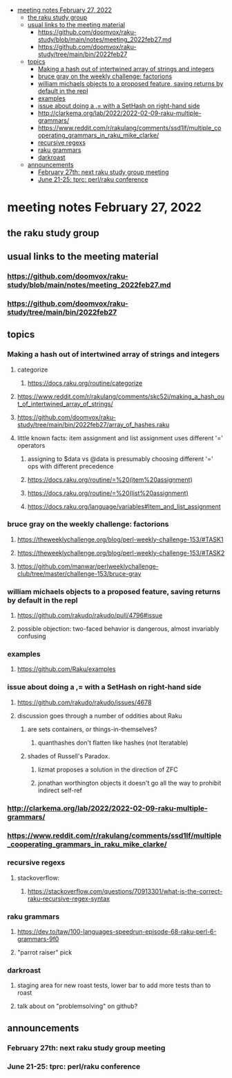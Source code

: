 - [meeting notes February 27, 2022](#orgd2b86e6)
  - [the raku study group](#org7bc9dee)
  - [usual links to the meeting material](#orgaf79509)
    - [<https://github.com/doomvox/raku-study/blob/main/notes/meeting_2022feb27.md>](#org05390f9)
    - [<https://github.com/doomvox/raku-study/tree/main/bin/2022feb27>](#org8c31211)
  - [topics](#orgb789013)
    - [Making a hash out of intertwined array of strings and integers](#org33b774e)
    - [bruce gray on the weekly challenge: factorions](#org71a2569)
    - [william michaels objects to a proposed feature, saving returns by default in the repl](#org7c30804)
    - [examples](#org3ff621c)
    - [issue about doing a ,= with a SetHash on right-hand side](#org9d0a117)
    - [<http://clarkema.org/lab/2022/2022-02-09-raku-multiple-grammars/>](#org3d02f9b)
    - [<https://www.reddit.com/r/rakulang/comments/ssd1lf/multiple_cooperating_grammars_in_raku_mike_clarke/>](#org59ebf52)
    - [recursive regexs](#orgc7408ae)
    - [raku grammars](#org7797cdd)
    - [darkroast](#org847750e)
  - [announcements](#org59bb6dd)
    - [February 27th: next raku study group meeting](#orgee4f45e)
    - [June 21-25: tprc: perl/raku conference](#org8ce949a)


<a id="orgd2b86e6"></a>

# meeting notes February 27, 2022


<a id="org7bc9dee"></a>

## the raku study group


<a id="orgaf79509"></a>

## usual links to the meeting material


<a id="org05390f9"></a>

### <https://github.com/doomvox/raku-study/blob/main/notes/meeting_2022feb27.md>


<a id="org8c31211"></a>

### <https://github.com/doomvox/raku-study/tree/main/bin/2022feb27>


<a id="orgb789013"></a>

## topics


<a id="org33b774e"></a>

### Making a hash out of intertwined array of strings and integers

1.  categorize

    1.  <https://docs.raku.org/routine/categorize>

2.  <https://www.reddit.com/r/rakulang/comments/skc52i/making_a_hash_out_of_intertwined_array_of_strings/>

3.  <https://github.com/doomvox/raku-study/tree/main/bin/2022feb27/array_of_hashes.raku>

4.  little known facts: item assignment and list assignment uses different '=' operators

    1.  assigning to $data vs @data is presumably choosing different '=' ops with different precedence
    
    2.  <https://docs.raku.org/routine/=%20(item%20assignment)>
    
    3.  <https://docs.raku.org/routine/=%20(list%20assignment)>
    
    4.  <https://docs.raku.org/language/variables#Item_and_list_assignment>


<a id="org71a2569"></a>

### bruce gray on the weekly challenge: factorions

1.  <https://theweeklychallenge.org/blog/perl-weekly-challenge-153/#TASK1>

2.  <https://theweeklychallenge.org/blog/perl-weekly-challenge-153/#TASK2>

3.  <https://github.com/manwar/perlweeklychallenge-club/tree/master/challenge-153/bruce-gray>


<a id="org7c30804"></a>

### william michaels objects to a proposed feature, saving returns by default in the repl

1.  <https://github.com/rakudo/rakudo/pull/4796#issue>

2.  possible objection: two-faced behavior is dangerous, almost invariably confusing


<a id="org3ff621c"></a>

### examples

1.  <https://github.com/Raku/examples>


<a id="org9d0a117"></a>

### issue about doing a ,= with a SetHash on right-hand side

1.  <https://github.com/rakudo/rakudo/issues/4678>

2.  discussion goes through a number of oddities about Raku

    1.  are sets containers, or things-in-themselves?
    
        1.  quanthashes don't flatten like hashes (not Iteratable)
    
    2.  shades of Russell's Paradox.
    
        1.  lizmat proposes a solution in the direction of ZFC
        
        2.  jonathan worthington objects it doesn't go all the way to prohibit indirect self-ref


<a id="org3d02f9b"></a>

### <http://clarkema.org/lab/2022/2022-02-09-raku-multiple-grammars/>


<a id="org59ebf52"></a>

### <https://www.reddit.com/r/rakulang/comments/ssd1lf/multiple_cooperating_grammars_in_raku_mike_clarke/>


<a id="orgc7408ae"></a>

### recursive regexs

1.  stackoverflow:

    1.  <https://stackoverflow.com/questions/70913301/what-is-the-correct-raku-recursive-regex-syntax>


<a id="org7797cdd"></a>

### raku grammars

1.  <https://dev.to/taw/100-languages-speedrun-episode-68-raku-perl-6-grammars-9f0>

2.  "parrot raiser" pick


<a id="org847750e"></a>

### darkroast

1.  staging area for new roast tests, lower bar to add more tests than to roast

2.  talk about on "problemsolving" on github?


<a id="org59bb6dd"></a>

## announcements


<a id="orgee4f45e"></a>

### February 27th: next raku study group meeting


<a id="org8ce949a"></a>

### June 21-25: tprc: perl/raku conference
